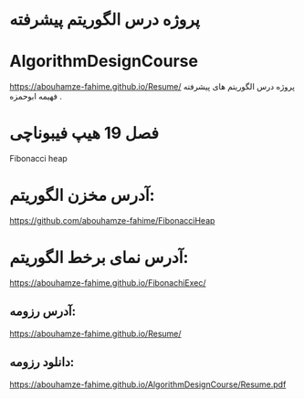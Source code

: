 #  پروژه درس الگوریتم پیشرفته 


# AlgorithmDesignCourse
 https://abouhamze-fahime.github.io/Resume/
پروژه درس الگوریتم های پیشرفته  فهیمه ابوحمزه .

# فصل 19 هیپ فیبوناچی

 Fibonacci heap

# آدرس مخزن الگوریتم:
https://github.com/abouhamze-fahime/FibonacciHeap

# آدرس نمای برخط الگوریتم:
https://abouhamze-fahime.github.io/FibonachiExec/

## آدرس رزومه:
https://abouhamze-fahime.github.io/Resume/

## دانلود رزومه:
https://abouhamze-fahime.github.io/AlgorithmDesignCourse/Resume.pdf



